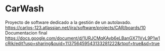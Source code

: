# CarWash
Proyecto de software dedicado a la gestión de un autolavado.
https://carlos-123.atlassian.net/jira/software/projects/CAR/boards/10
Documentacion final
https://docs.google.com/document/d/1URJCMqKAyb6eLBanGX71VvL9P1w1cRik/edit?usp=sharing&ouid=113756459543133281222&rtpof=true&sd=true
